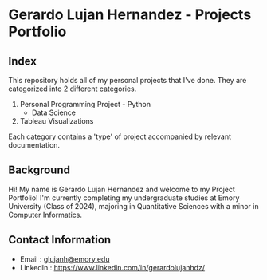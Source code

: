 # Gerardo Lujan Hernandez - Projects Portfolio

## Index

This repository holds all of my personal projects that I've done. They are categorized into 2 different categories.

  1. Personal Programming Project
    - Python
      - Data Science
  2. Tableau Visualizations

Each category contains a 'type' of project accompanied by relevant documentation.

## Background

Hi! My name is Gerardo Lujan Hernandez and welcome to my Project Portfolio! I'm currently completing my undergraduate studies at Emory University (Class of 2024), majoring in Quantitative Sciences with a minor in Computer Informatics. 

## Contact Information

- Email : glujanh@emory.edu
- LinkedIn : https://www.linkedin.com/in/gerardolujanhdz/
